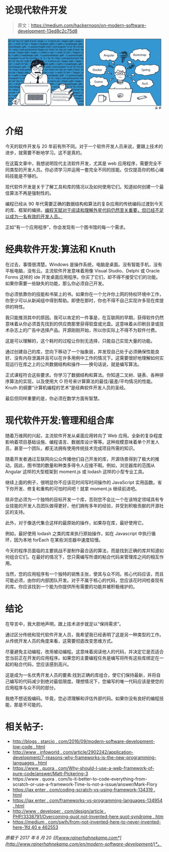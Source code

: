 # 论现代软件开发

> 原文：<https://medium.com/hackernoon/on-modern-software-development-13ed8c2c75d8>

![](img/e6e439bf26a2c36e4da7a017e4ed2e11.png)

# 介绍

今天的软件开发与 20 年前有所不同。对于一个软件开发人员来说，要跟上技术的进步，就需要不断地学习。这不是真的。

在这篇文章中，我想说明现代主流软件开发，尤其是 web 应用程序，需要完全不同类型的开发人员。你必须学习并运用一套完全不同的技能。仅仅提高你的核心编码技能是不够的。

现代软件开发是关于了解工具和库的情况以及如何使用它们。知道如何创建一个最佳算法不再是强制性的。

编程已经从 90 年代需要正确的数据结构和算法的复杂应用的传统编码过渡到今天的库、框架的编排。[编程天赋对于阅读和理解外星代码仍然至关重要，但已经不足以成为一名有效的开发人员。](https://hackernoon.com/tagged/programming)

正如“有一个应用程序”，你会发现有一个图书馆的每一个需求。

# 经典软件开发:算法和 Knuth

在过去，事情很清楚。Windows 是操作系统，电脑是桌面。没有智能手机，没有平板电脑，没有云。主流软件开发意味着用像 Visual Studio、Delphi 或 Oracle Forms 这样的 ide 开发桌面应用程序。你买了它们，却不得不接受它们的功能。如果你需要一些缺失的功能，那么你必须自己开发。

你必须依靠你的技能和书架上的书。如果你在一个允许你上网的特权环境中工作，你至少可以从新闻组中得到帮助。即使在那时，你也不得不自己实现许多现在库提供的特性。

我只能推测其中的原因。我可以肯定的一件事是，在互联网的早期，获得软件仍然意味着从你必须首先找到的供应商那里获得软盘或光盘。这意味着从印刷目录或技术杂志上的广告中选择产品。开源刚刚开始，所以你实际上不得不为软件付费。

这是可以理解的，这个耗时的过程让你别无选择，只能自己实现大量的功能。

通过创建自己的库，您向下移动了一个抽象层，并发现自己处于必须确保性能良好、没有内存泄漏并且可以在许多用例中工作的情况下。这需要很好地理解如何实现运行在库之上的公共数据结构和操作——换句话说，就是编写算法。

正式课程符合这些要求。你学习了数据结构和算法。你知道二叉树、链表、各种排序算法的实现，以及使用大 O 符号来计算算法的最佳/最差/平均情况的性能。Knuth 的纲要“计算机编程的艺术”是经典软件开发人员的圣经。

最后但同样重要的是，你必须在数学方面有智慧。

# 现代软件开发:管理和组合库

随着万维网的兴起，主流软件开发从桌面应用转向了 Web 应用。全新的复杂程度影响着项目基础设施、编程语言、数据库设计等等。这种规模意味着单个开发人员，甚至一个团队，都无法拥有使用传统技术完成项目所需的知识。

随着开发者通过互联网向公众传播他们自己开发的库，开源场景得到了极大的推动。因此，图书馆的数量和种类多得令人应接不暇。例如，浏览器库的范围从 Angular 这样的大型框架到 moment.js 或 lodash 这样的小型专业工具。

继续上面的例子，很明显你不应该花时间写时间操作的 JavaScript 实用函数。省下你开发、修复和重构的可怕时间吧！就拿 moment.js 继续前进吧。

除非您必须为一个独特的目标开发一个库，否则您不会比一个在该特定领域具有专业技能的开发人员团队做得更好，他们拥有多年的经验，并受到积极贡献的开源社区的支持。

此外，对于像迭代集合这样的最原始的操作，如果存在库，最好使用它。

例如，最好使用 lodash 之类的库来执行原始操作，如在 Javascript 中执行循环，因为本地 forEach 在某些浏览器中速度较慢。

今天的程序员面临的主要挑战不是制作最合适的算法，而是找到正确的库并知道如何组合它们。在最好的情况下，您只需编写所谓的粘合代码来管理库之间的相互作用。

当然，您的应用程序有一个独特的销售主张，使其与众不同。核心代码应该，而且可能必须，由你的内部团队开发。对于不属于核心的代码，您应该花时间检查现有的库。你应该找到一个能为你提供所有需要的功能并被积极维护的。

# 结论

在导言中，我大胆地声明，跟上技术进步就足以“保持需求”。

通过区分传统和现代软件开发人员，我希望我已经表明了这是另一种类型的工作。从传统开发人员的角度来看，这需要彻底改变思维方式。

尽量避免主动编程，改用被动编程。这意味着阅读他人的代码，并决定它是否适合您当前正在开发的应用程序。如果您的主要编程任务是编写将所有这些库绑定在一起的粘合代码，您应该感到高兴。

这是成为一名优秀开发人员的要素:找到正确的库组合，使它们保持最新，并将自己编写的代码减少到绝对最低限度。理想情况下，您编写的唯一代码应该是使您的应用程序与众不同的部分。

我绝不想诋毁编码。毕竟，您必须理解和评估外部代码。如果你没有良好的编程技能，那是不可能的。

# 相关帖子:

*   [http://blogs . starcio . com/2016/09/modern-software-development-low-code . html](http://blogs.starcio.com/2016/09/modern-software-development-low-code.html)
*   [http://www . infoworld . com/article/2902242/application-development/7-reasons-why-frameworks-is-the-new-programming-languages . html](http://www.infoworld.com/article/2902242/application-development/7-reasons-why-frameworks-are-the-new-programming-languages.html)
*   [https://www . quora . com/Why-should-I-use-a-web-framework-of-pure-code/answer/Matt-Pickering-3](https://www.quora.com/Why-should-I-use-a-web-framework-instead-of-pure-code/answer/Matt-Pickering-3)
*   https://www . quora . com/Is-it-better-to-code-everything-from-scratch-or-use-a-framework-Time-Is-not-a-issue/answer/Mark-Flory
*   [https://jax enter . com/coding-scratch-vs-using-framework-134319 . html](https://jaxenter.com/coding-scratch-vs-using-framework-134319.html)
*   [https://jax enter . com/frameworks-vs-programming-languages-134954 . html](https://jaxenter.com/frameworks-vs-programming-languages-134954.html)
*   [http://www . developer . com/design/article . PHP/3338791/Overcoming-quot not-Invented-here quot-syndrome . htm](http://www.developer.com/design/article.php/3338791/Overcoming-quotNot-Invented-Herequot-Syndrome.htm)
*   [https://medium . com/swlh/from-not-invented-here-to-never-invented-here-1fd 40 e 462553](/swlh/from-not-invented-here-to-never-invented-here-1fd40e462553)

*原载于 2017 年 8 月 20 日*[*www.rainerhahnekamp.com*](http://www.rainerhahnekamp.com/en/modern-software-development/)*。*
